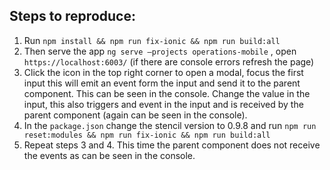 ## Steps to reproduce:
1. Run `npm install && npm run fix-ionic && npm run build:all`
2. Then serve the app `ng serve —projects operations-mobile` , open `https://localhost:6003/` (if there are console errors refresh the page)
3. Click the icon in the top right corner to open a modal, focus the first input this will emit an event form the input and send it to the parent component. This can be seen in the console. Change the value in the input, this also triggers and event in the input and is received by the parent component (again can be seen in the console).
4. In the `package.json` change the stencil version to 0.9.8 and run `npm run reset:modules && npm run fix-ionic && npm run build:all`
5. Repeat steps 3 and 4. This time the parent component does not receive the events as can be seen in the console.